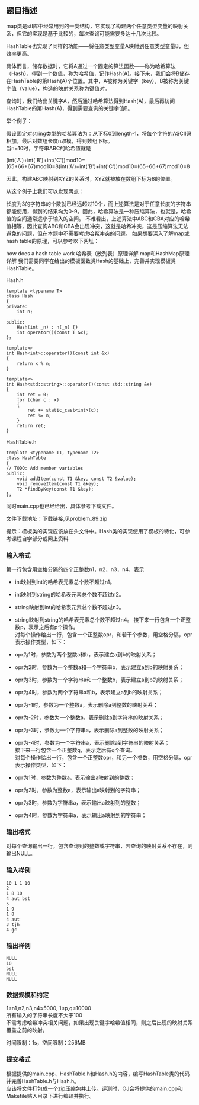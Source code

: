 ## 题目描述
map类是stl库中经常用到的一类结构，它实现了构建两个任意类型变量的映射关系，但它的实现是基于比较的，每次查询可能需要多达十几次比较。

HashTable也实现了同样的功能——将任意类型变量A映射到任意类型变量B，但效率更高。

具体而言，储存数据时，它将A通过一个固定的算法函数——称为哈希算法（Hash），得到一个数值，称为哈希值，记作Hash(A)。接下来，我们会将B储存在HashTable的第Hash(A)个位置。其中，A被称为关键字（key），B被称为关键字值（value），构造的映射关系称为键值对。

查询时，我们给出关键字A，然后通过哈希算法得到Hash(A)，最后再访问HashTable的第Hash(A)，得到需要查询的关键字值B。

举个例子：

假设固定对string类型的哈希算法为：从下标0到length-1，将每个字符的ASCII码相加，最后对数组长度n取模，得到数组下标。  
当n=10时，字符串ABC的哈希值就是

(int('A')+int('B')+int('C'))mod10=(65+66+67)mod10=8(int('A')+int('B')+int('C'))mod10=(65+66+67)mod10=8

因此，构建ABC映射到XYZ的关系时，XYZ就被放在数组下标为8的位置。

从这个例子上我们可以发现两点：

长度为3的字符串的个数就已经远超过10个，而上述算法是对于任意长度的字符串都能使用，得到的结果均为0-9。因此，哈希算法是一种压缩算法，也就是，哈希值的空间通常远小于输入的空间。
不难看出，上述算法中ABC和CBA对应的哈希值相等，因此查询ABC和CBA会出现冲突，这就是哈希冲突，这是压缩算法无法避免的问题，但在本题中不需要考虑哈希冲突的问题。
如果想要深入了解map或hash table的原理，可以参考以下网址：

how does a hash table work
哈希表（散列表）原理详解
map和HashMap原理详解
我们需要同学在给出的模板函数类Hash的基础上，完善并实现模板类HashTable。

Hash.h
```
template <typename T>
class Hash
{
private:
    int n;

public:
    Hash(int _n) : n(_n) {}
    int operator()(const T &x);
};

template<>
int Hash<int>::operator()(const int &x)
{
    return x % n;
}

template<>
int Hash<std::string>::operator()(const std::string &x)
{
    int ret = 0;
    for (char c : x)
    {
        ret += static_cast<int>(c);
        ret %= n;
    }
    return ret;
}
```
HashTable.h
```
template <typename T1, typename T2>
class HashTable
{
// TODO: Add member variables
public:
    void addItem(const T1 &key, const T2 &value);
    void removeItem(const T1 &key);
    T2 *findByKey(const T1 &key);
};
```
同时main.cpp也已经给出，具体参考下载文件。

文件下载地址：下载链接,见problem_89.zip

提示：模板类的实现应该放在头文件中。Hash类的实现使用了模板的特化，可参考课程自学部分或网上资料

### 输入格式
第一行包含用空格分隔的四个正整数n1，n2，n3，n4，表示

* int映射到int的哈希表元素总个数不超过n1。
* int映射到string的哈希表元素总个数不超过n2。
* string映射到int的哈希表元素总个数不超过n3。
* string映射到string的哈希表元素总个数不超过n4。
接下来一行包含一个正整数p，表示之后有p个操作。     
对每个操作给出一行，包含一个正整数opr，和若干个参数，用空格分隔，opr表示操作类型，如下：

* opr为1时，参数为两个整数a和b，表示建立a到b的映射关系；
* opr为2时，参数为一个整数a和一个字符串b，表示建立a到b的映射关系；
* opr为3时，参数为一个字符串a和一个整数b，表示建立a到b的映射关系；
* opr为4时，参数为两个字符串a和b，表示建立a到b的映射关系；
* opr为-1时，参数为一个整数a，表示删除a到整数的映射关系；
* opr为-2时，参数为一个整数a，表示删除a到字符串的映射关系；
* opr为-3时，参数为一个字符串a，表示删除a到整数的映射关系；
* opr为-4时，参数为一个字符串a，表示删除a到字符串的映射关系；    
接下来一行包含一个正整数q，表示之后有q个查询。  
对每个操作给出一行，包含一个正整数opr，和另一个参数，用空格分隔，opr表示操作类型，如下：

* opr为1时，参数为整数a，表示输出a映射到的整数；
* opr为2时，参数为整数a，表示输出a映射到的字符串；
* opr为3时，参数为字符串a，表示输出a映射到的整数；
* opr为4时，参数为字符串a，表示输出a映射到的字符串；  
### 输出格式
对每个查询输出一行，包含查询到的整数或字符串，若查询的映射关系不存在，则输出NULL。

### 输入样例
```
10 1 1 10
2
1 8 10
4 aut bst
5
1 9
1 8
4 aut
3 tjh
4 gc
```
### 输出样例
```
NULL
10
bst
NULL
NULL
```
### 数据规模和约定
1≤n1,n2,n3,n4≤5000, 1≤p,q≤10000  
所有输入的字符串长度不大于100    
不需考虑哈希冲突相关问题，如果出现关键字哈希值相同，则之后出现的映射关系覆盖之前的映射。

时间限制：1s，空间限制：256MB

### 提交格式
根据提供的main.cpp、HashTable.h和Hash.h的内容，编写HashTable类的代码并完善HashTable.h与Hash.h。  
应该将文件打包成一个zip压缩包并上传。评测时，OJ会将提供的main.cpp和Makefile贴入目录下进行编译并执行。
